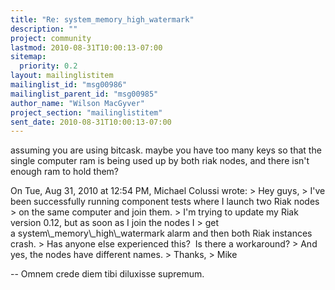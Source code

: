 ```yaml
---
title: "Re: system_memory_high_watermark"
description: ""
project: community
lastmod: 2010-08-31T10:00:13-07:00
sitemap:
  priority: 0.2
layout: mailinglistitem
mailinglist_id: "msg00986"
mailinglist_parent_id: "msg00985"
author_name: "Wilson MacGyver"
project_section: "mailinglistitem"
sent_date: 2010-08-31T10:00:13-07:00
---
```



assuming you are using bitcask. maybe you have too many keys so that
the single computer ram is being used up by both riak nodes, and there
isn't enough ram to hold them?

On Tue, Aug 31, 2010 at 12:54 PM, Michael Colussi  wrote:
&gt; Hey guys,
&gt; I've been successfully running component tests where I launch two Riak nodes
&gt; on the same computer and join them.
&gt; I'm trying to update my Riak version 0.12, but as soon as I join the nodes I
&gt; get a system\\_memory\\_high\\_watermark alarm and then both Riak instances crash.
&gt; Has anyone else experienced this?  Is there a workaround?
&gt; And yes, the nodes have different names.
&gt; Thanks,
&gt; Mike


-- 
Omnem crede diem tibi diluxisse supremum.

